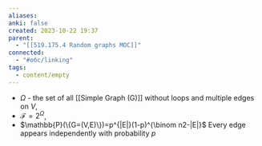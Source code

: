```yaml
---
aliases: 
anki: false
created: 2023-10-22 19:37
parent:
  - "[[519.175.4 Random graphs MOC]]"
connected:
  - "#обс/linking"
tags:
  - content/empty
---
```

- $\Omega$ - the set of all [[Simple Graph (G)]] without loops and multiple edges on $V$, 
- $\mathcal{F}=2^\Omega$,
- $\mathbb{P}(\{G=(V,E)\})=p^{|E|}(1-p)^{\binom n2-|E|}$
 Every edge appears independently with probability $p$





